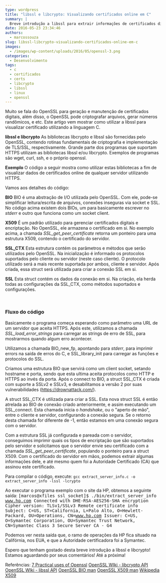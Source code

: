 ```yaml
---
type: wordpress
title: "libssl e libcrypto: Visualizando certificados online em C"
summary: |
  Breve introdução a libssl para extrair informações de certificados digitais de servidores.
date: 2016-05-23 23:34:46
authors:
  - marcossouza
slug: libssl-libcrypto-visualizando-certificados-online-em-c
images:
  - /images/wp-content/uploads/2016/05/openssl-3.png
categories:
  - Desenvolvimento
tags:
  - c
  - certificados
  - certs
  - libcrypto
  - libssl
  - linux
  - openssl
---
```


Muito se fala do OpenSSL para geração e manutenção de certificados digitais, além disso, o OpenSSL pode criptografar arquivos, gerar números randômicos, e etc. Este artigo vem mostrar como utilizar a libssl para visualizar certificado utilizando a linguagem C.
<!--more-->

<strong>libssl e libcrypto</strong>
As bibliotecas libcrypto e libssl são fornecidas pelo OpenSSL, contendo rotinas fundamentais de criptografia e implementação de TLS/SSL, respectivamente. Grande parte dos programas que suportam HTTPS utilizam as bibliotecas libssl e/ou libcrypto. Exemplos de programas são wget, curl, ssh, e o próprio openssl.

<strong>Exemplo</strong>
O código a seguir mostra como utilizar estas bibliotecas a fim de visualizar dados de certificados online de qualquer servidor utilizando HTTPS.

<script src="//gistfy-app.herokuapp.com/github/marcosps/experimentations/ssl/ssl_socket/src/extract_server_info.c?branch=master&amp;lang=cpp&amp;style=github" type="text/javascript"></script>

Vamos aos detalhes do código:

<strong>BIO</strong>
BIO é uma abstração de I/O utilizada pelo OpenSSL. Com ele, pode-se simplificar leitura/escrita de arquivos, conexões inseguras via socket e SSL. No código acima existem dois BIOs, um para basicamente escrever no <em>stderr</em> e outro que funciona como um socket client.

<strong>X509</strong>
É um padrão utilizado para gerenciar certificados digitais e encriptação. No OpenSSL, ele armazena o certificado em si. No exemplo acima, a chamada <em>SSL_get_peer_certificate</em> retorna um ponteiro para uma estrutura X509, contendo o certificado do servidor.

<strong>SSL_CTX</strong>
Esta estrutura contém os parâmetros e métodos que serão utilizados pelo OpenSSL. Na inicialização é informado os protocolos suportados pelo cliente ou servidor (neste caso cliente). O protocolo utilizado será a mais recente suportada por ambos, cliente e servidor. Após criada, essa struct será utilizada para criar a conexão SSL em si.

<strong>SSL</strong>
Esta struct contém os dados da conexão em si. Na criação, ela herda todas as configurações da SSL_CTX, como métodos suportados e configurações.

<strong> </strong>
<h3>Fluxo do código</h3>
Basicamente o programa começa esperando como parâmetro uma URL de um servidor que aceita HTTPS. Após este, utilizamos a chamada <em>SSL_load_error_strings</em> para carregar as strings de erro de SSL, para mostrarmos quando algum erro acontecer.

Utilizamos a chamada BIO_new_fp, apontando para <em>stderr</em>, para imprimir errors na saída de erros do C, e SSL_library_init para carregar as funções e protocolos do SSL.

Criamos uma estrutura BIO que servirá como um client socket, setando hostname e porta, sendo que esta ultima aceita protocolos como HTTP e HTTPS ao invés da porta. Após o connect to BIO, a struct SSL_CTX é criada com suporte a SSLv2 e SSLv3, e desabilitamos a versão 2 por suas vulnerabilidades (https://drownattack.com/).

A struct SSL_CTX é utilizada para criar a SSL. Esta nova struct SSL é então atrelada ao BIO de conexão criado anteriormente, e assim executando um SSL_connect. Esta chamada inicia o <em>handshake</em>, ou o "aperto de mão", entre o cliente e servidor, configurando a conexão segura. Se o retorno desta chamada for diferente de -1, então estamos em uma conexão segura com o servidor.

Com a estrutura SSL já configurada e pareada com o servidor, conseguimos imprimir quais os tipos de encriptação que são suportados pelo servidor e solicitamos que o servidor envie seu certificado com a chamada <em>SSL_get_peer_certificate</em>, populando o ponteiro para a struct X509. Com o certificado do servidor em mãos, podemos extrair algumas informações dele, e até mesmo quem foi a Autoridade Certificado (CA) que assinou este certificado.

Para compilar o código, execute:
<code>gcc extract_server_info.c -o extract_server_info -lssl -lcrypto</code>

Ao executar o programa exemplo com o site da HP, obtemos a seguinte saída:
<samp>[marcos@xfiles ssl_socket]$ ./bin/extract_server_info www.hp.com
Connected with DHE-RSA-AES256-SHA encryption
Cipher version: TLSv1/SSLv3
Remote certificate info
Subject: C=US, ST=California, L=Palo Alto, O=Hewlett-Packard, OU=Operations, CN=www.hp.com
Issuer: C=US, O=Symantec Corporation, OU=Symantec Trust Network, CN=Symantec Class 3 Secure Server CA - G4</samp>

Podemos ver nesta saída que, o ramo de operações da HP fica situado na Califórnia, nos EUA, e que a Autoridade certificadora foi a Symantec.

Espero que tenham gostado desta breve introdução a libssl e libcrypto! Estamos aguardando por seus comentários! Até a próxima!

Referências:
<a href="http://linuxaria.com/howto/openssl-7-usi-pratici" target="_blank">7 Practical uses of Openssl</a>
<a href="https://wiki.openssl.org/index.php/Libcrypto_API" target="_blank">OpenSSL WIki - libcrypto API</a>
<a href="https://wiki.openssl.org/index.php/Libssl_API" target="_blank">OpenSSL WIki - libssl API</a>
<a href="https://www.openssl.org/docs/manmaster/crypto/bio.html" target="_blank">OpenSSL BIO man</a>
<a href="https://www.openssl.org/docs/manmaster/crypto/x509.html" target="_blank">OpenSSL X509 man</a>
<a href="https://en.wikipedia.org/wiki/X.509" target="_blank">Wikipedia X509</a>
